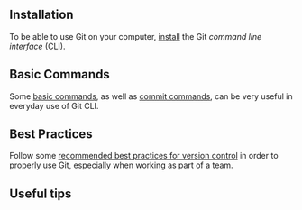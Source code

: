 ## Installation

To be able to use Git on your computer, [install](https://www.atlassian.com/git/tutorials/install-git) the Git *command line interface* (CLI).

## Basic Commands

Some [basic commands](https://confluence.atlassian.com/bitbucketserver/basic-git-commands-776639767.html), as well as [commit commands](https://github.com/git-guides/git-commit), can be very useful in everyday use of Git CLI.

## Best Practices

Follow some [recommended best practices for version control](https://about.gitlab.com/topics/version-control/version-control-best-practices/) in order to properly use Git, especially when working as part of a team.

## Useful tips